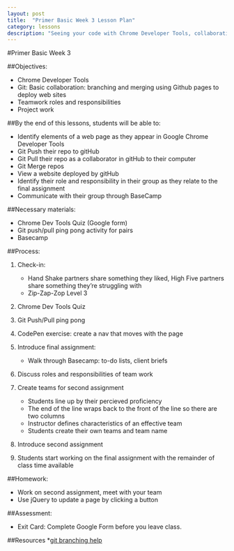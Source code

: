 ```yaml
---
layout: post
title:  "Primer Basic Week 3 Lesson Plan"
category: lessons
description: "Seeing your code with Chrome Developer Tools, collaborating with git, and starting the final project."
---
```

#Primer Basic Week 3

##Objectives:
*	Chrome Developer Tools
*	Git: Basic collaboration: branching and merging using Github pages to deploy web sites
*	Teamwork roles and responsibilities
*	Project work

##By the end of this lessons, students will be able to:
*	Identify elements of a web page as they appear in Google Chrome Developer Tools
*	Git Push their repo to gitHub
*	Git Pull their repo as a collaborator in gitHub to their computer
*	Git Merge repos
*	View a website deployed by gitHub
*	Identify their role and responsibility in their group as they relate to the final assignment
*	Communicate with their group through BaseCamp


##Necessary materials:
*	Chrome Dev Tools Quiz (Google form)
*	Git push/pull ping pong activity for pairs
*	Basecamp

##Process:
1.	Check-in:
	*	Hand Shake partners share something they liked, High Five partners share something they’re struggling with
	*	Zip-Zap-Zop Level 3

2.	Chrome Dev Tools Quiz
3.	Git Push/Pull ping pong
4.  CodePen exercise: create a nav that moves with the page
5.	Introduce final assignment:
	*	Walk through Basecamp: to-do lists, client briefs
6.	Discuss roles and responsibilities of team work
7.	Create teams for second assignment
	*	Students line up by their percieved proficiency
	*	The end of the line wraps back to the front of the line so there are two columns
	*	Instructor defines characteristics of an effective team
	*   Students create their own teams and team name
8.	Introduce second assignment
9.	Students start working on the final assignment with the remainder of class time available

##Homework:
* Work on second assignment, meet with your team
* Use jQuery to update a page by clicking a button

##Assessment:
* Exit Card: Complete Google Form before you leave class.

##Resources
*[git branching help](http://git-scm.com/book/en/v2/Git-Branching-Branches-in-a-Nutshell) 
